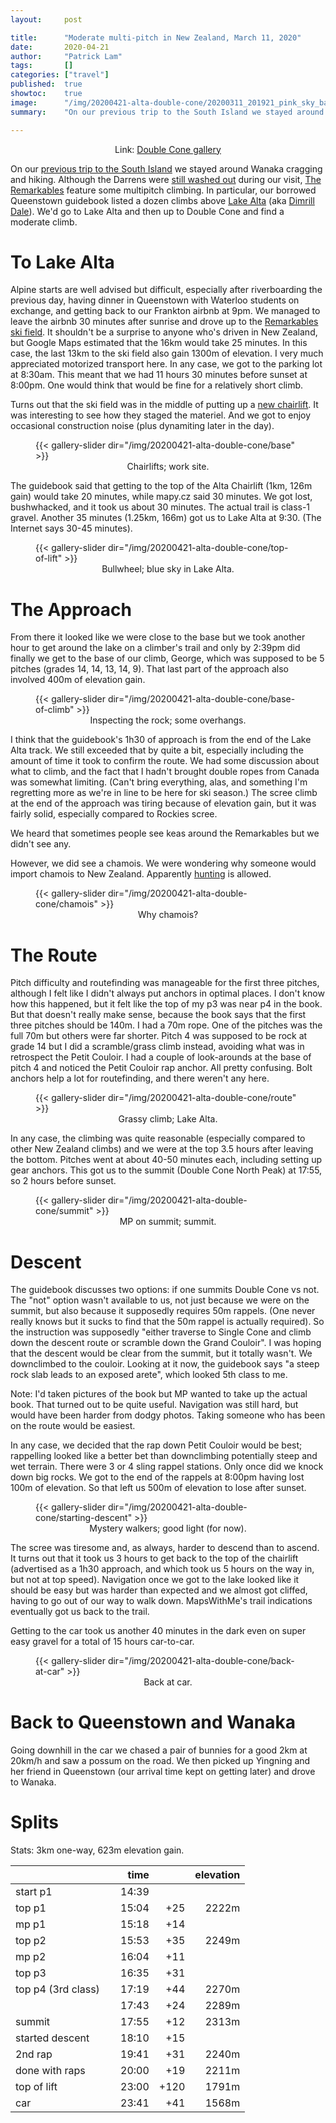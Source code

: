 ```yaml
---
layout:     post

title:      "Moderate multi-pitch in New Zealand, March 11, 2020"
date:       2020-04-21
author:     "Patrick Lam"
tags:       []
categories: ["travel"]
published:  true
showtoc:    true
image:      "/img/20200421-alta-double-cone/20200311_201921_pink_sky_banner.avif"
summary:    "On our previous trip to the South Island we stayed around Wanaka cragging and hiking. Although the Darrens were still washed out during our visit, The Remarkables feature some multipitch climbing. In particular, our borrowed Queenstown guidebook listed a dozen climbs above Lake Alta (aka Dimrill Dale). We’d go to Lake Alta and then up to Double Cone and find a moderate climb. To Lake Alta Alpine starts are well advised but difficult, especially after riverboarding the previous day, having dinner in Queenstown with Waterloo students on exchange, and getting back to our Frankton airbnb at 9pm."

---
```


<p style="text-align:center">Link: <a href="https://gallery.patricklam.ca/index.php?/category/1221">Double Cone gallery</a></p>

On our <a href="https://patricklam.ca/post/20200212-climbing-in-wanaka/">previous trip to the South Island</a> we
 stayed around Wanaka cragging and hiking. Although the Darrens were <a href="https://www.newshub.co.nz/home/new-zealand/2020/02/weather-incredible-footage-of-milford-rd-washed-out-by-torrential-rain-shows-the-extent-of-damage.html">still washed out</a> during our
visit, <a href="https://en.wikipedia.org/wiki/The_Remarkables">The Remarkables</a> feature some multipitch climbing. In particular, our borrowed Queenstown guidebook listed a dozen climbs above <a href="https://www.doc.govt.nz/parks-and-recreation/places-to-go/otago/places/remarkables-conservation-area/things-to-do/lake-alta-track/">Lake Alta</a> (aka <a href="https://lotr.fandom.com/wiki/Lake_Alta">Dimrill Dale</a>). We'd go to Lake Alta and then up to Double Cone and find a moderate climb.

# To Lake Alta

Alpine starts are well advised but difficult, especially after
riverboarding the previous day, having dinner in Queenstown with
Waterloo students on exchange, and getting back to our Frankton airbnb
at 9pm. We managed to leave the airbnb 30 minutes after sunrise and
drove up to the <a
href="https://www.theremarkables.co.nz/">Remarkables ski field</a>. It
shouldn't be a surprise to anyone who's driven in New Zealand, but
Google Maps estimated that the 16km would take 25 minutes. In this
case, the last 13km to the ski field also gain 1300m of elevation. I very
much appreciated motorized
transport here. In any case, we got to the
parking lot at 8:30am. This meant that we had 11 hours 30 minutes before sunset at
8:00pm.  One would think that would be fine for a relatively short
climb.

Turns out that the ski field was in the middle of putting up a <a
href="https://www.scoop.co.nz/stories/BU1910/S00554/ground-breaks-on-the-remarkables-new-sugar-bowl-chairlift.htm">new
chairlift</a>. It was interesting to see how they staged the
materiel. And we got to enjoy occasional construction noise (plus
dynamiting later in the day).

<figure>
{{< gallery-slider dir="/img/20200421-alta-double-cone/base" >}}
<figcaption style="text-align:center">Chairlifts; work site.</figcaption>
</figure>

The guidebook said that getting to the top of the Alta Chairlift (1km,
126m gain) would take 20 minutes, while mapy.cz said 30 minutes. We
got lost, bushwhacked, and it took us about 30 minutes. The actual
trail is class-1 gravel. Another 35 minutes (1.25km, 166m) got us to
Lake Alta at 9:30. (The Internet says 30-45 minutes).

<figure>
{{< gallery-slider dir="/img/20200421-alta-double-cone/top-of-lift" >}}
<figcaption style="text-align:center">Bullwheel; blue sky in Lake Alta.</figcaption>
</figure>

# The Approach
From there it looked like we were close to the base but we took another
hour to get around the lake on a climber's trail and only by 2:39pm did finally we
get to the base of our climb, George, which was supposed to be 5 pitches
(grades 14, 14, 13, 14, 9). That last part of the approach also involved 400m
of elevation gain.

<figure>
{{< gallery-slider dir="/img/20200421-alta-double-cone/base-of-climb" >}}
<figcaption style="text-align:center">Inspecting the rock; some overhangs.</figcaption>
</figure>

I think that the guidebook's 1h30 of approach is from the end of the
Lake Alta track.  We still exceeded that by quite a bit, especially
including the amount of time it took to confirm the route. We had some
discussion about what to climb, and the fact that I hadn't brought
double ropes from Canada was somewhat limiting. (Can't bring
everything, alas, and something I'm regretting more as we're in line to be
here for ski season.) The scree climb at the end of the approach was
tiring because of elevation gain, but it was fairly solid, especially
compared to Rockies scree.

We heard that sometimes people see keas around the Remarkables
but we didn't see any.

However, we did see a chamois. We were wondering why someone would import chamois to New
Zealand. Apparently <a
href="https://www.doc.govt.nz/parks-and-recreation/things-to-do/hunting/where-to-hunt/otago/central-otago-and-the-remarkables-hunting/where-to-hunt/remarkables-wye-creek/">hunting</a>
is allowed.

<figure>
{{< gallery-slider dir="/img/20200421-alta-double-cone/chamois" >}}
<figcaption style="text-align:center">Why chamois?</figcaption>
</figure>

# The Route
Pitch difficulty and routefinding was manageable for the first three
pitches, although I felt like I didn't always put anchors in optimal
places. I don't know how this happened, but it felt like the top of my
p3 was near p4 in the book. But that doesn't really make sense,
because the book says that the first three pitches should be 140m. I
had a 70m rope. One of the pitches was the full 70m but others were
far shorter. Pitch 4 was supposed to be rock at grade 14 but I did a
scramble/grass climb instead, avoiding what was in retrospect the
Petit Couloir. I had a couple of look-arounds at the base of pitch 4
and noticed the Petit Couloir rap anchor.  All pretty confusing. Bolt
anchors help a lot for routefinding, and there weren't any here.

<figure>
{{< gallery-slider dir="/img/20200421-alta-double-cone/route" >}}
<figcaption style="text-align:center">Grassy climb; Lake Alta.</figcaption>
</figure>

In any case, the climbing was quite reasonable (especially compared to
other New Zealand climbs) and we were at the top 3.5 hours after
leaving the bottom. Pitches went at about 40-50 minutes each,
including setting up gear anchors. This got us to the summit (Double
Cone North Peak) at 17:55, so 2 hours before sunset.

<figure>
{{< gallery-slider dir="/img/20200421-alta-double-cone/summit" >}}
<figcaption style="text-align:center">MP on summit; summit.</figcaption>
</figure>

# Descent
The guidebook discusses two options: if one summits Double Cone vs
not.  The "not" option wasn't available to us, not just because we
were on the summit, but also because it supposedly requires 50m
rappels. (One never really knows but it sucks to find that the 50m
rappel is actually required).  So the instruction was supposedly
"either traverse to Single Cone and climb down the descent route or
scramble down the Grand Couloir". I was hoping that the descent would
be clear from the summit, but it totally wasn't. We downclimbed to the
couloir. Looking at it now, the guidebook says "a steep rock slab
leads to an exposed arete", which looked 5th class to me.

Note: I'd taken pictures of the book but MP wanted to take up the
actual book. That turned out to be quite useful.  Navigation was still
hard, but would have been harder from dodgy photos. Taking someone who
has been on the route would be easiest.

In any case, we decided that the rap down Petit Couloir would be best;
rappelling looked like a better bet than downclimbing potentially
steep and wet terrain.  There were 3 or 4 sling rappel stations. Only
once did we knock down big rocks. We got to the end of the rappels at
8:00pm having lost 100m of elevation. So that left us 500m of elevation
to lose after sunset.

<figure>
{{< gallery-slider dir="/img/20200421-alta-double-cone/starting-descent" >}}
<figcaption style="text-align:center">Mystery walkers; good light (for now).</figcaption>
</figure>

The scree was tiresome and, as always, harder to descend than to
ascend.  It turns out that it took us 3 hours to get back to the top
of the chairlift (advertised as a 1h30 approach, and which took us 5
hours on the way in, but not at top speed). Navigation once we got to
the lake looked like it should be easy but was harder than expected
and we almost got cliffed, having to go out of our way to walk
down. MapsWithMe's trail indications eventually got us back to the
trail.

Getting to the car took us another 40 minutes in the dark even on
super easy gravel for a total of 15 hours car-to-car.

<figure>
{{< gallery-slider dir="/img/20200421-alta-double-cone/back-at-car" >}}
<figcaption style="text-align:center">Back at car.</figcaption>
</figure>

# Back to Queenstown and Wanaka

Going downhill in the car we chased a pair of bunnies for a good 2km
at 20km/h and saw a possum on the road. We then picked up Yingning and
her friend in Queenstown (our arrival time kept on getting later) and
drove to Wanaka.

# Splits

Stats: 3km one-way, 623m elevation gain.

<style>
/* this is incredibly gross */
th { text-align: right; }
th:first-child { text-align: left; }
</style>

|          | time  || elevation |
|----------|------:|---:|---:|
| start p1 	     |  14:39 | ||
| top p1   	     |  15:04 |+25 |2222m|
| mp p1    	     |  15:18 |+14 ||
| top p2   	     | 15:53 | +35 |2249m|
| mp p2    	     | 16:04 | +11 |
| top p3   	     | 16:35 | +31 | |
| top p4 (3rd class)&nbsp;&nbsp;&nbsp;&nbsp; | 17:19 | +44 | 2270m |
|                    | 17:43 | +24 | 2289m |
| summit             | 17:55 | +12  | 2313m |
| started descent    | 18:10 | +15 | |
| 2nd rap            | 19:41 | +31 | 2240m |
| done with raps     | 20:00 | +19 | 2211m |
| top of lift        | 23:00 | +120 | 1791m |
| car                | 23:41 | +41| 1568m |



